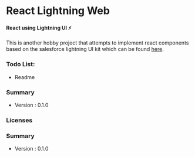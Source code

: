 # React Lightning Web
#### React using Lightning UI ⚡️

This is another hobby project that attempts to implement react components based on the salesforce lightning UI kit which can be found [here](https://www.sketchappsources.com/free-source/2795-salesforce-design-system-template-sketch-freebie-resource.html).

### Todo List:
* Readme

### Summary
- Version : 0.1.0 

### Licenses

### Summary
- Version : 0.1.0